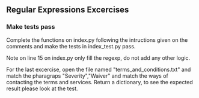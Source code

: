 ## Regular Expressions Excercises

### Make tests pass

Complete the functions on index.py following the intructions given on the comments and make the tests in index_test.py pass.

Note on line 15 on index.py only fill the regexp, do not add any other logic.

For the last excercise, open the file named "terms_and_conditions.txt" and match the pharagraps "Severity","Waiver" and match the ways of contacting the terms and services. Return a dictionary, to see the expected result please look at the test.